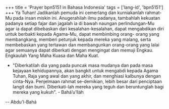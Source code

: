+++
title = 'Prayer bpn5151 in Bahasa Indonesia'
tags = ['lang-id', 'bpn5151']
+++
Ya Tuhan! Jadikanlah pemuda ini cemerlang dan kurniakanlah rahmat-Mu pada insan miskin ini. Anugerahilah ilmu padanya, tambahlah kekuatan padanya setiap fajar dan jagalah ia di bawah naungan perlindungan-Mu agar ia dapat dibebaskan dari kesalahan-kesalahan, dapat mengabdikan diri untuk berbakti kepada Agama-Mu, dapat membimbing orang- orang yang membangkang, memberi petunjuk kepada mereka yang malang, serta membebaskan yang tertawan dan membangunkan orang-orang yang lalai agar semuanya dapat diberkati dengan mengingat dan memuji Engkau. Engkaulah Yang Maha Kuasa dan Maha Kuat.


* "Diberkatilah dia yang pada puncak masa mudanya dan pada masa kejayaan kehidupannya, akan bangkit untuk mengabdi kepada Agama Tuhan, Raja yang awal dan yang akhir, dan menghiasi kalbunya dengan cinta-Nya. Penjelmaan rahmat se-demikian, lebih besar dari penciptaan langit dan bumi. Diberkati-lah mereka yang teguh dan beruntunglah bagi mereka yang kukuh". - Bahá’u’lláh

-- Abdu'l-Bahá
